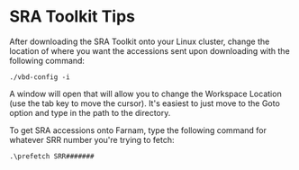 # SRA Toolkit Tips

After downloading the SRA Toolkit onto your Linux cluster, change the location of where you want the accessions sent upon downloading with the following command:
```
./vbd-config -i
```

A window will open that will allow you to change the Workspace Location (use the tab key to move the cursor). It's easiest to just move to the Goto option and type in the path to the directory.

To get SRA accessions onto Farnam, type the following command for whatever SRR number you're trying to fetch:

```
.\prefetch SRR#######
```
